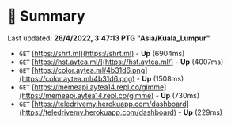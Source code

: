 # 📖 Summary
Last updated: **26/4/2022, 3:47:13 PTG "Asia/Kuala_Lumpur"**

- `GET` [https://shrt.ml](https://shrt.ml) - **Up** (6904ms)
- `GET` [https://hst.aytea.ml/](https://hst.aytea.ml/) - **Up** (4007ms)
- `GET` [https://color.aytea.ml/4b31d6.png](https://color.aytea.ml/4b31d6.png) - **Up** (1508ms)
- `GET` [https://memeapi.aytea14.repl.co/gimme](https://memeapi.aytea14.repl.co/gimme) - **Up** (730ms)
- `GET` [https://teledrivemy.herokuapp.com/dashboard](https://teledrivemy.herokuapp.com/dashboard) - **Up** (229ms)
